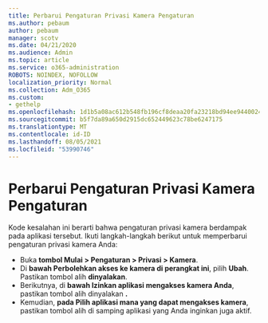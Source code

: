 ```yaml
---
title: Perbarui Pengaturan Privasi Kamera Pengaturan
ms.author: pebaum
author: pebaum
manager: scotv
ms.date: 04/21/2020
ms.audience: Admin
ms.topic: article
ms.service: o365-administration
ROBOTS: NOINDEX, NOFOLLOW
localization_priority: Normal
ms.collection: Adm_O365
ms.custom:
- gethelp
ms.openlocfilehash: 1d1b5a08ac612b548fb196cf8deaa20fa23218bd94ee9440024d7b1b7561c7b1
ms.sourcegitcommit: b5f7da89a650d2915dc652449623c78be6247175
ms.translationtype: MT
ms.contentlocale: id-ID
ms.lasthandoff: 08/05/2021
ms.locfileid: "53990746"
---
```

# <a name="update-your-cameras-privacy-settings"></a>Perbarui Pengaturan Privasi Kamera Pengaturan

Kode kesalahan ini berarti bahwa pengaturan privasi kamera berdampak pada aplikasi tersebut. Ikuti langkah-langkah berikut untuk memperbarui pengaturan privasi kamera Anda:

- Buka **tombol Mulai > Pengaturan > Privasi > Kamera**.
- Di **bawah Perbolehkan akses ke kamera di perangkat ini**, pilih **Ubah**. Pastikan tombol alih **dinyalakan**.
- Berikutnya, di **bawah Izinkan aplikasi mengakses kamera Anda**, pastikan tombol alih dinyalakan **.**
- Kemudian, **pada Pilih aplikasi mana yang dapat mengakses kamera**, pastikan tombol alih di samping aplikasi yang Anda inginkan juga aktif.
